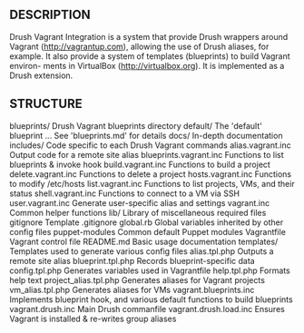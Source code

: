 DESCRIPTION
-----------

Drush Vagrant Integration is a system that provide Drush wrappers around
Vagrant (http://vagrantup.com), allowing the use of Drush aliases, for example.
It also provide a system of templates (blueprints) to build Vagrant environ-
ments in VirtualBox (http://virtualbox.org). It is implemented as a Drush
extension.


STRUCTURE
---------

  blueprints/                 Drush Vagrant blueprints directory
    default/                  The 'default' blueprint
      ...                     See 'blueprints.md' for details
  docs/                       In-depth documentation
  includes/                   Code specific to each Drush Vagrant commands
    alias.vagrant.inc         Output code for a remote site alias
    blueprints.vagrant.inc    Functions to list blueprints & invoke hook
    build.vagrant.inc         Functions to build a project
    delete.vagrant.inc        Functions to delete a project
    hosts.vagrant.inc         Functions to modify /etc/hosts
    list.vagrant.inc          Functions to list projects, VMs, and their status
    shell.vagrant.inc         Functions to connect to a VM via SSH
    user.vagrant.inc          Generate user-specific alias and settings
    vagrant.inc               Common helper functions
  lib/                        Library of miscellaneous required files
    gitignore                 Template .gitignore
    global.rb                 Global variables inherited by other config files
    puppet-modules            Common default Puppet modules
    Vagrantfile               Vagrant control file
  README.md                   Basic usage documentation
  templates/                  Templates used to generate various config files
    alias.tpl.php             Outputs a remote site alias
    blueprint.tpl.php         Records blueprint-specific data
    config.tpl.php            Generates variables used in Vagrantfile
    help.tpl.php              Formats help text
    project_alias.tpl.php     Generates aliases for Vagrant projects
    vm_alias.tpl.php          Generates aliases for VMs
  vagrant.blueprints.inc      Implements blueprint hook, and various default
                                functions to build blueprints
  vagrant.drush.inc           Main Drush commanfile
  vagrant.drush.load.inc      Ensures Vagrant is installed & re-writes group
                                aliases

